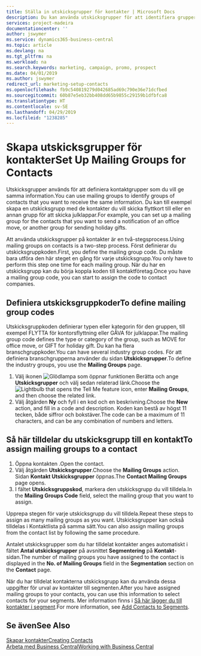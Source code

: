 ```yaml
---
title: Ställa in utskicksgrupper för kontakter | Microsoft Docs
description: Du kan använda utskicksgrupper för att identifiera grupper av kontakter som ska få samma information, t.ex. för en marknadsföringskampanj.
services: project-madeira
documentationcenter: ''
author: jswymer
ms.service: dynamics365-business-central
ms.topic: article
ms.devlang: na
ms.tgt_pltfrm: na
ms.workload: na
ms.search.keywords: marketing, campaign, promo, prospect
ms.date: 04/01/2019
ms.author: jswymer
redirect_url: marketing-setup-contacts
ms.openlocfilehash: fb9c540819279d042685ad69c790e36e71dcfbed
ms.sourcegitcommit: 60b87e5eb32bb408dd65b9855c29159b1dfbfca8
ms.translationtype: HT
ms.contentlocale: sv-SE
ms.lasthandoff: 04/29/2019
ms.locfileid: "1238285"
---
```

# <a name="set-up-mailing-groups-for-contacts"></a><span data-ttu-id="9a8c6-103">Skapa utskicksgrupper för kontakter</span><span class="sxs-lookup"><span data-stu-id="9a8c6-103">Set Up Mailing Groups for Contacts</span></span>
<span data-ttu-id="9a8c6-104">Utskicksgrupper används för att definiera kontaktgrupper som du vill ge samma information.</span><span class="sxs-lookup"><span data-stu-id="9a8c6-104">You can use mailing groups to identify groups of contacts that you want to receive the same information.</span></span> <span data-ttu-id="9a8c6-105">Du kan till exempel skapa en utskicksgrupp med de kontakter du vill skicka flyttkort till eller en annan grupp för att skicka julklappar.</span><span class="sxs-lookup"><span data-stu-id="9a8c6-105">For example, you can set up a mailing group for the contacts that you want to send a notification of an office move, or another group for sending holiday gifts.</span></span>

<span data-ttu-id="9a8c6-106">Att använda utskicksgrupper på kontakter är en två-stegsprocess.</span><span class="sxs-lookup"><span data-stu-id="9a8c6-106">Using mailing groups on contacts is a two-step process.</span></span> <span data-ttu-id="9a8c6-107">Först definierar du utskicksgruppkoden.</span><span class="sxs-lookup"><span data-stu-id="9a8c6-107">First, you define the mailing group code.</span></span> <span data-ttu-id="9a8c6-108">Du måste bara utföra den här steget en gång för varje utskicksgrupp.</span><span class="sxs-lookup"><span data-stu-id="9a8c6-108">You only have to perform this step one time for each mailing group.</span></span> <span data-ttu-id="9a8c6-109">När du har en utskicksgrupp kan du börja koppla koden till kontaktföretag.</span><span class="sxs-lookup"><span data-stu-id="9a8c6-109">Once you have a mailing group code, you can start to assign the code to contact companies.</span></span>

## <a name="to-define-mailing-group-codes"></a><span data-ttu-id="9a8c6-110">Definiera utskicksgruppkoder</span><span class="sxs-lookup"><span data-stu-id="9a8c6-110">To define mailing group codes</span></span>
<span data-ttu-id="9a8c6-111">Utskicksgruppkoden definierar typen eller kategorin för den gruppen, till exempel FLYTTA för kontorsflyttning eller GÅVA för julklappar.</span><span class="sxs-lookup"><span data-stu-id="9a8c6-111">The mailing group code defines the type or category of the group, such as MOVE for office move, or GIFT for holiday gift.</span></span> <span data-ttu-id="9a8c6-112">Du kan ha flera branschgruppkoder.</span><span class="sxs-lookup"><span data-stu-id="9a8c6-112">You can have several industry group codes.</span></span> <span data-ttu-id="9a8c6-113">För att definiera branschgrupperna använder du sidan **Utskicksgrupper**.</span><span class="sxs-lookup"><span data-stu-id="9a8c6-113">To define the industry groups, you use the **Mailing Groups** page.</span></span>

1. <span data-ttu-id="9a8c6-114">Välj ikonen ![Glödlampa som öppnar funktionen Berätta](media/ui-search/search_small.png "Berätta vad du vill göra") och ange **Utskicksgrupper** och välj sedan relaterad länk.</span><span class="sxs-lookup"><span data-stu-id="9a8c6-114">Choose the ![Lightbulb that opens the Tell Me feature](media/ui-search/search_small.png "Tell me what you want to do") icon, enter **Mailing Groups**, and then choose the related link.</span></span>
2. <span data-ttu-id="9a8c6-115">Välj åtgärden **Ny** och fyll i en kod och en beskrivning.</span><span class="sxs-lookup"><span data-stu-id="9a8c6-115">Choose the **New** action, and fill in a code and description.</span></span> <span data-ttu-id="9a8c6-116">Koden kan bestå av högst 11 tecken, både siffror och bokstäver.</span><span class="sxs-lookup"><span data-stu-id="9a8c6-116">The code can be a maximum of 11 characters, and can be any combination of numbers and letters.</span></span>

## <a name="AssignMailGroupContact"></a> <span data-ttu-id="9a8c6-117">Så här tilldelar du utskicksgrupp till en kontakt</span><span class="sxs-lookup"><span data-stu-id="9a8c6-117">To assign mailing groups to a contact</span></span>
1. <span data-ttu-id="9a8c6-118">Öppna kontakten .</span><span class="sxs-lookup"><span data-stu-id="9a8c6-118">Open the contact.</span></span>
2. <span data-ttu-id="9a8c6-119">Välj åtgärden **Utskicksgrupper**.</span><span class="sxs-lookup"><span data-stu-id="9a8c6-119">Choose the **Mailing Groups** action.</span></span> <span data-ttu-id="9a8c6-120">Sidan **Kontakt Utskicksgrupper** öppnas.</span><span class="sxs-lookup"><span data-stu-id="9a8c6-120">The **Contact Mailing Groups** page opens.</span></span>
3. <span data-ttu-id="9a8c6-121">I fältet **Utskicksgruppskod**, markera den utskicksgrupp du vill tilldela.</span><span class="sxs-lookup"><span data-stu-id="9a8c6-121">In the **Mailing Groups Code** field, select the mailing group that you want to assign.</span></span>

<span data-ttu-id="9a8c6-122">Upprepa stegen för varje utskicksgrupp du vill tilldela.</span><span class="sxs-lookup"><span data-stu-id="9a8c6-122">Repeat these steps to assign as many mailing groups as you want.</span></span> <span data-ttu-id="9a8c6-123">Utskicksgrupper kan också tilldelas i Kontaktlista på samma sätt.</span><span class="sxs-lookup"><span data-stu-id="9a8c6-123">You can also assign mailing groups from the contact list by following the same procedure.</span></span>

<span data-ttu-id="9a8c6-124">Antalet utskicksgrupper som du har tilldelat kontakter anges automatiskt i fältet **Antal utskicksgrupper** på avsnittet **Segmentering** på **Kontakt**-sidan.</span><span class="sxs-lookup"><span data-stu-id="9a8c6-124">The number of mailing groups you have assigned to the contact is displayed in the **No. of Mailing Groups** field in the **Segmentation** section on the **Contact** page.</span></span>

<span data-ttu-id="9a8c6-125">När du har tilldelat kontakterna utskicksgrupp kan du använda dessa uppgifter för urval av kontakter till segmenten.</span><span class="sxs-lookup"><span data-stu-id="9a8c6-125">After you have assigned mailing groups to your contacts, you can use this information to select contacts for your segments.</span></span> <span data-ttu-id="9a8c6-126">Mer information finns i [Så här lägger du till kontakter i segment](marketing-add-contact-segment.md).</span><span class="sxs-lookup"><span data-stu-id="9a8c6-126">For more information, see [Add Contacts to Segments](marketing-add-contact-segment.md).</span></span>

## <a name="see-also"></a><span data-ttu-id="9a8c6-127">Se även</span><span class="sxs-lookup"><span data-stu-id="9a8c6-127">See Also</span></span>
[<span data-ttu-id="9a8c6-128">Skapar kontakter</span><span class="sxs-lookup"><span data-stu-id="9a8c6-128">Creating Contacts</span></span>](marketing-create-contact-companies.md)  
[<span data-ttu-id="9a8c6-129">Arbeta med Business Central</span><span class="sxs-lookup"><span data-stu-id="9a8c6-129">Working with Business Central</span></span>](ui-work-product.md)
